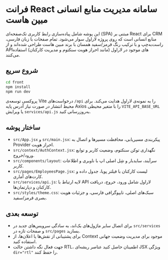 # فرانت React سامانه مدیریت منابع انسانی مبین هاست

این پوشه شامل پیاده‌سازی رابط کاربری تک‌صفحه‌ای (SPA) مبتنی بر React برای CRM منابع انسانی است که روی پروژه لاراول سوار می‌شود. تمام صفحات با زبان فارسی، راست‌به‌چپ و با ترکیب رنگ قرمز/سفید همسان با برند مبین هاست طراحی شده‌اند و از APIهای موجود در لاراول (مانند احراز هویت سنکتوم و مدیریت کارکنان) استفاده می‌کنند.

## شروع سریع

```bash
cd front
npm install
npm run dev
```

پروکسی توسعه‌ی Vite درخواست‌های `/api` را به نمونه‌ی لاراول هدایت می‌کند. برای محیط انتشار در صورت نیاز آدرس پایه Axios را با متغیر محیطی `VITE_API_BASE_URL` یا ویرایش `services/api.js` به‌روزرسانی کنید.

## ساختار پوشه

- `src/App.jsx` و `src/main.jsx`: پیکربندی مسیریابی، محافظت مسیرها و اتصال به Provider احراز هویت.
- `src/context/AuthContext.jsx`: نگهداری توکن سنکتوم، وضعیت کاربر و توابع ورود/خروج.
- `src/components/layout`: سرآیند، سایدبار و شِل اصلی اپ با ناوبری و اطلاعات کاربر.
- `src/pages/EmployeesPage.jsx`: لیست کارکنان با فیلتر پویا، جدول داده و کارت‌های آماری.
- `src/services/api.js`: لایه ارتباط با API لاراول شامل ورود، خروج، دریافت کارکنان و دپارتمان‌ها.
- `src/styles/theme.css`: سبک‌های اصلی، تایپوگرافی فارسی، و جزئیات هویت بصری قرمز/سفید.

## توسعه بعدی

- برای اتصال سایر ماژول‌های بک‌اند، به سادگی سرویس‌های جدید در `src/services` و صفحات تازه در `src/pages` بسازید.
- برای پشتیبانی از نقش‌ها یا اعلان‌ها، از Context موجود برای مدیریت وضعیت جهانی استفاده کنید.
- جهت فعال نگه داشتن حالت RTL، اطمینان حاصل کنید عناصر ریشه‌ای JSX ویژگی `dir="rtl"` را حفظ کنند.
